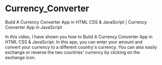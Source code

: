# Currency_Converter
Build A Currency Converter App in HTML CSS &amp; JavaScript | Currency Converter App in JavaScript 

 In this video, I have shown you how to Build A Currency Converter App in HTML CSS & JavaScript. In this app, you can enter your amount and convert your currency to a different country's currency. You can also easily exchange or reverse the two countries' currency by clicking on the exchange icon.
